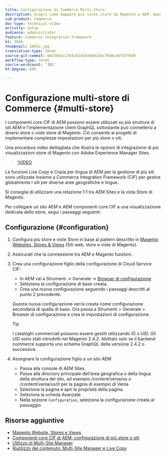 ```yaml
---
title: Configurazione di Commerce Multi-Store
description: Scopri come mappare più viste store da Magento a AEM. Questo consente ai progetti di supportare casi d’uso multi-tenant e multilingue.
sub-product: Commerce
doc-type: technical-video
activity: setup
audience: administrator
feature: Commerce Integration Framework
kt: 3046
thumbnail: 28952.jpg
translation-type: tm+mt
source-git-commit: da538dac17b4c6182b44801b4c79d6cdbf35f640
workflow-type: tm+mt
source-wordcount: '381'
ht-degree: 69%

---
```


# Configurazione multi-store di Commerce {#multi-store}

I componenti core CIF di AEM possono essere utilizzati su più strutture di siti AEM e l’implementazione client GraphQL sottostante può connettersi a diversi store o viste store di Magento. Ciò consente ai progetti di implementare complesse impostazioni per più store o siti.

Una procedura video dettagliata che illustra le opzioni di integrazione di più visualizzazioni store di Magento con Adobe Experience Manager Sites.

>[!VIDEO](https://video.tv.adobe.com/v/28952/?quality=12)

Le funzioni Live Copy e Copia per lingua di AEM per la gestione di più siti sono utilizzate insieme a Commerce Integration Framework (CIF) per gestire globalmente i siti per diverse aree geografiche e lingue.

Si consiglia di utilizzare una relazione 1:1 tra AEM Sites e la vista Store di Magento.

Per collegare un sito AEM e AEM componenti core CIF a una visualizzazione dedicata dello store, segui i passaggi seguenti:

## Configurazione {#configuration}

1. Configura più store e viste Store in base al pattern descritto in [Magento Websites, Stores &amp; Views](https://docs.magento.com/m2/ce/user_guide/stores/websites-stores-views.html) (Siti web, store e viste di Magento).

2. Assicurati che la connessione tra AEM e Magento funzioni.

3. Crea una configurazione figlio della configurazione di Cloud Service CIF:

   * In AEM vai a Strumenti -> Generale -> [Browser di configurazione](/help/sites-administering/configurations.md#using-configuration-browser)
   * Seleziona la configurazione di base creata.
   * Crea una nuova configurazione seguendo i passaggi descritti al punto 2 precedente.

   Questa nuova configurazione verrà creata come configurazione secondaria di quella di base. Ora passa a Strumenti > Generale > Browser di configurazione e crea le impostazioni di configurazione.

   >[!TIP]
   >
   > I cataloghi commerciali possono essere gestiti utilizzando ID o UID. Gli UID sono stati introdotti nel Magento 2.4.2. Abilitalo solo se il backend commerce supporta uno schema GraphQL della versione 2.4.2 o successiva.

4. Assegnare la configurazione figlio a un sito AEM

   * Passa alla console di AEM Sites.
   * Passa alla directory principale dell’area geografica o della lingua della struttura del sito, ad esempio /content/venia/us _o_ /content/venia/us/it per la pagina di esempio di Venia
   * Seleziona la pagina e apri le proprietà della pagina.
   * Seleziona la scheda Avanzate.
   * Nella sezione `Configuration`, seleziona la configurazione creata al passaggio

## Risorse aggiuntive

* [Magento Website, Stores e Views](https://docs.magento.com/m2/ce/user_guide/stores/websites-stores-views.html)
* [Componenti core CIF di AEM: configurazione di più store o siti](https://github.com/adobe/aem-core-cif-components/wiki/configuration#multi-store--site-configuration)
* [Utilizzo di Multi-Site Manager](https://experienceleague.adobe.com/docs/experience-manager-learn/sites/translation/multi-site-manager-feature-video-use.html)
* [Riutilizzo del contenuto: Multi-Site Manager e Live Copy](/help/sites-administering/msm.md)
